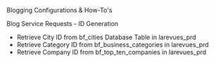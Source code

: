 Blogging Configurations & How-To's

Blog Service Requests - ID Generation
- Retrieve City ID from bf_cities Database Table in larevues_prd
- Retrieve Category ID from bf_business_categories in larevues_prd
- Retrieve Company ID from bf_top_ten_companies in larevues_prd
